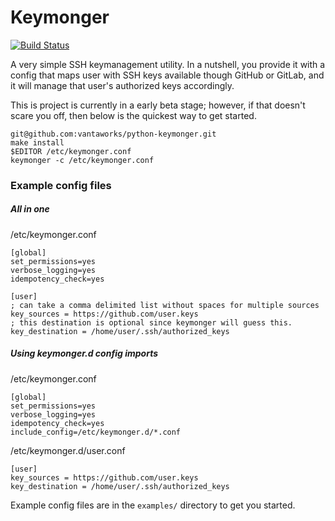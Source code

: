 Keymonger
=========

[![Build Status](https://travis-ci.com/vantaworks/python-keymonger.svg?branch=master)](https://travis-ci.com/vantaworks/python-keymonger)

A very simple SSH keymanagement utility. In a nutshell, you provide it with a config that maps user with SSH keys available though GitHub or GitLab, and it will manage that user's authorized keys accordingly.

This is project is currently in a early beta stage; however, if that doesn't scare you off, then below is the quickest way to get started.

```
git@github.com:vantaworks/python-keymonger.git
make install
$EDITOR /etc/keymonger.conf
keymonger -c /etc/keymonger.conf
```

### Example config files

##### All in one
/etc/keymonger.conf
```
[global]
set_permissions=yes
verbose_logging=yes
idempotency_check=yes

[user]
; can take a comma delimited list without spaces for multiple sources
key_sources = https://github.com/user.keys
; this destination is optional since keymonger will guess this.
key_destination = /home/user/.ssh/authorized_keys
```

##### Using keymonger.d config imports
/etc/keymonger.conf
```
[global]
set_permissions=yes
verbose_logging=yes
idempotency_check=yes
include_config=/etc/keymonger.d/*.conf
```

/etc/keymonger.d/user.conf
```
[user]
key_sources = https://github.com/user.keys
key_destination = /home/user/.ssh/authorized_keys
```


Example config files are in the `examples/` directory to get you started.